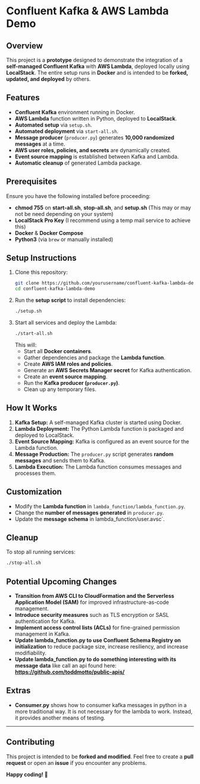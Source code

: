 # Confluent Kafka & AWS Lambda Demo

## Overview
This project is a **prototype** designed to demonstrate the integration of a **self-managed Confluent Kafka** with **AWS Lambda**, deployed locally using **LocalStack**. The entire setup runs in **Docker** and is intended to be **forked, updated, and deployed** by others.

## Features
- **Confluent Kafka** environment running in Docker.
- **AWS Lambda** function written in Python, deployed to **LocalStack**.
- **Automated setup** via `setup.sh`.
- **Automated deployment** via `start-all.sh`.
- **Message producer** (`producer.py`) generates **10,000 randomized messages** at a time.
- **AWS user roles, policies, and secrets** are dynamically created.
- **Event source mapping** is established between Kafka and Lambda.
- **Automatic cleanup** of generated Lambda package.

## Prerequisites
Ensure you have the following installed before proceeding:
- **chmod 755** on **start-all.sh**, **stop-all.sh**, and **setup.sh** (This may or may not be need depending on your system)
- **LocalStack Pro Key** (I recommend using a temp mail service to achieve this)
- **Docker** & **Docker Compose**
- **Python3** (via `brew` or manually installed)

## Setup Instructions
1. Clone this repository:
   ```sh
   git clone https://github.com/yourusername/confluent-kafka-lambda-demo.git
   cd confluent-kafka-lambda-demo
   ```
2. Run the **setup script** to install dependencies:
   ```sh
   ./setup.sh
   ```
3. Start all services and deploy the Lambda:
   ```sh
   ./start-all.sh
   ```
   This will:
    - Start all **Docker containers**.
    - Gather dependencies and package the **Lambda function**.
    - Create **AWS IAM roles and policies**.
    - Generate an **AWS Secrets Manager secret** for Kafka authentication.
    - Create an **event source mapping**.
    - Run the **Kafka producer (`producer.py`)**.
    - Clean up any temporary files.

## How It Works
1. **Kafka Setup:** A self-managed Kafka cluster is started using Docker.
2. **Lambda Deployment:** The Python Lambda function is packaged and deployed to LocalStack.
3. **Event Source Mapping:** Kafka is configured as an event source for the Lambda function.
4. **Message Production:** The `producer.py` script generates **random messages** and sends them to Kafka.
5. **Lambda Execution:** The Lambda function consumes messages and processes them.

## Customization
- Modify the **Lambda function** in `lambda_function/lambda_function.py`.
- Change the **number of messages generated** in `producer.py`.
- Update the **message schema** in lambda_function/user.avsc`.

## Cleanup
To stop all running services:
```sh
./stop-all.sh
```

## Potential Upcoming Changes
- **Transition from AWS CLI to CloudFormation and the Serverless Application Model (SAM)** for improved infrastructure-as-code management.
- **Introduce security measures** such as TLS encryption or SASL authentication for Kafka.
- **Implement access control lists (ACLs)** for fine-grained permission management in Kafka.
- **Update lambda_function.py to use Confluent Schema Registry on initialization** to reduce package size, increase resiliency, and increase modifiability.
- **Update lambda_function.py to do something interesting with its message data** like call an api found here: **https://github.com/toddmotto/public-apis/**

## Extras
- **Consumer.py** shows how to consumer kafka messages in python in a more traditional way.  It is not necessary for the lambda to work.  Instead, it provides another means of testing. 

---

## Contributing
This project is intended to be **forked and modified**. Feel free to create a **pull request** or open an **issue** if you encounter any problems.


**Happy coding! 🚀**

